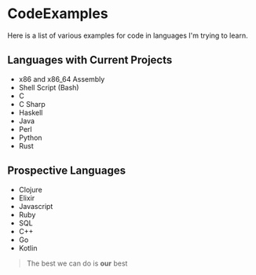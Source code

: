 # CodeExamples
Here is a list of various examples for code in languages I'm trying to learn.


## Languages with Current Projects
- x86 and x86_64 Assembly
- Shell Script (Bash)
- C
- C Sharp
- Haskell
- Java
- Perl
- Python
- Rust


## Prospective Languages
- Clojure
- Elixir
- Javascript
- Ruby
- SQL
- C++
- Go
- Kotlin


> The best we can do is **our** best
